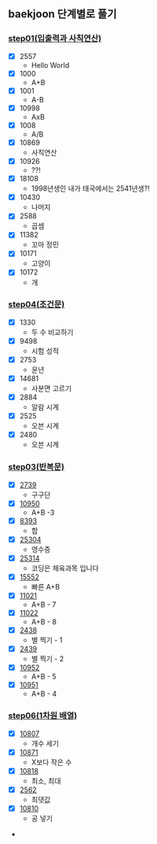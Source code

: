 ## baekjoon 단계별로 풀기

### [step01(입출력과 사칙연산)](https://www.acmicpc.net/step/1)

- [x] 2557
  - Hello World
- [x] 1000
  - A+B
- [x] 1001
  - A-B
- [x] 10998
  - AxB
- [x] 1008
  - A/B
- [x] 10869
  - 사칙연산
- [x] 10926
  - ??!
- [x] 18108
  - 1998년생인 내가 태국에서는 2541년생?!
- [x] 10430
  - 나머지
- [x] 2588
  - 곱셈
- [x] 11382
  - 꼬마 정민
- [x] 10171
  - 고양이
- [x] 10172
  - 개

### [step04(조건문)](https://www.acmicpc.net/step/4)

- [x] 1330
  - 두 수 비교하기
- [x] 9498
  - 시험 성적
- [x] 2753
  - 윤년
- [x] 14681
  - 사분면 고르기
- [x] 2884
  - 알람 시계
- [x] 2525
  - 오븐 시계
- [x] 2480
  - 오븐 시계

### [step03(반복문)](https://www.acmicpc.net/step/3)

- [x] [2739](https://www.acmicpc.net/problem/2739)
  - 구구단
- [x] [10950](https://www.acmicpc.net/problem/10950)
  - A+B -3
- [x] [8393](https://www.acmicpc.net/problem/8393)
  - 합
- [x] [25304](https://www.acmicpc.net/problem/25304)
  - 영수증
- [x] [25314](https://www.acmicpc.net/problem/25314)
  - 코딩은 체육과목 입니다
- [x] [15552](https://www.acmicpc.net/problem/15552)
  - 빠른 A+B
- [x] [11021](https://www.acmicpc.net/problem/11021)
  - A+B - 7
- [x] [11022](https://www.acmicpc.net/problem/11022)
  - A+B - 8
- [x] [2438](https://www.acmicpc.net/problem/2438)
  - 별 찍기 - 1
- [x] [2439](https://www.acmicpc.net/problem/2439)
  - 별 찍기 - 2
- [x] [10952](https://www.acmicpc.net/problem/10952)
  - A+B - 5
- [x] [10951](https://www.acmicpc.net/problem/10951)
  - A+B - 4

### [step06(1차원 배열)](https://www.acmicpc.net/step/6)

- [x] [10807](https://www.acmicpc.net/problem/10807)
  - 개수 세기
- [x] [10871](https://www.acmicpc.net/problem/10871)
  - X보다 작은 수
- [x] [10818](https://www.acmicpc.net/problem/10818)
  - 최소, 최대
- [x] [2562](https://www.acmicpc.net/problem/2562)
  - 최댓값
- [x] [10810](https://www.acmicpc.net/problem/10810)
  - 공 넣기
- 



